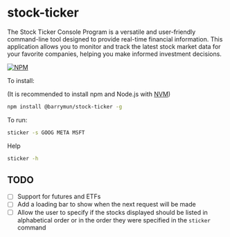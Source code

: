 # stock-ticker

The Stock Ticker Console Program is a versatile and user-friendly command-line tool designed to provide real-time financial information. This application allows you to monitor and track the latest stock market data for your favorite companies, helping you make informed investment decisions.

[![NPM](https://img.shields.io/npm/v/@barrymun/stock-ticker.svg)](https://www.npmjs.com/package/@barrymun/stock-ticker)

To install:

(It is recommended to install npm and Node.js with [NVM](https://github.com/nvm-sh/nvm))

```bash
npm install @barrymun/stock-ticker -g
```

To run:

```bash
sticker -s GOOG META MSFT
```

Help

```bash
sticker -h
```

## TODO

- [ ] Support for futures and ETFs
- [ ] Add a loading bar to show when the next request will be made
- [ ] Allow the user to specify if the stocks displayed should be listed in alphabetical order or in the order they were specified in the `sticker` command
